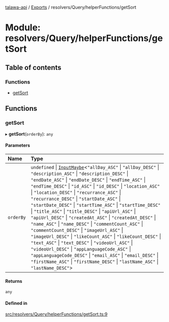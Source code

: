 [talawa-api](../README.md) / [Exports](../modules.md) / resolvers/Query/helperFunctions/getSort

# Module: resolvers/Query/helperFunctions/getSort

## Table of contents

### Functions

- [getSort](resolvers_Query_helperFunctions_getSort.md#getsort)

## Functions

### getSort

▸ **getSort**(`orderBy`): `any`

#### Parameters

| Name | Type |
| :------ | :------ |
| `orderBy` | `undefined` \| [`InputMaybe`](types_generatedGraphQLTypes.md#inputmaybe)\<``"allDay_ASC"`` \| ``"allDay_DESC"`` \| ``"description_ASC"`` \| ``"description_DESC"`` \| ``"endDate_ASC"`` \| ``"endDate_DESC"`` \| ``"endTime_ASC"`` \| ``"endTime_DESC"`` \| ``"id_ASC"`` \| ``"id_DESC"`` \| ``"location_ASC"`` \| ``"location_DESC"`` \| ``"recurrance_ASC"`` \| ``"recurrance_DESC"`` \| ``"startDate_ASC"`` \| ``"startDate_DESC"`` \| ``"startTime_ASC"`` \| ``"startTime_DESC"`` \| ``"title_ASC"`` \| ``"title_DESC"`` \| ``"apiUrl_ASC"`` \| ``"apiUrl_DESC"`` \| ``"createdAt_ASC"`` \| ``"createdAt_DESC"`` \| ``"name_ASC"`` \| ``"name_DESC"`` \| ``"commentCount_ASC"`` \| ``"commentCount_DESC"`` \| ``"imageUrl_ASC"`` \| ``"imageUrl_DESC"`` \| ``"likeCount_ASC"`` \| ``"likeCount_DESC"`` \| ``"text_ASC"`` \| ``"text_DESC"`` \| ``"videoUrl_ASC"`` \| ``"videoUrl_DESC"`` \| ``"appLanguageCode_ASC"`` \| ``"appLanguageCode_DESC"`` \| ``"email_ASC"`` \| ``"email_DESC"`` \| ``"firstName_ASC"`` \| ``"firstName_DESC"`` \| ``"lastName_ASC"`` \| ``"lastName_DESC"``\> |

#### Returns

`any`

#### Defined in

[src/resolvers/Query/helperFunctions/getSort.ts:9](https://github.com/PalisadoesFoundation/talawa-api/blob/12ccdb6/src/resolvers/Query/helperFunctions/getSort.ts#L9)
